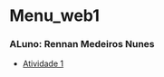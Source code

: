 # Menu_web1

### ALuno: Rennan Medeiros Nunes

- [Atividade 1](https://rennantech.github.io/atividade01/)

